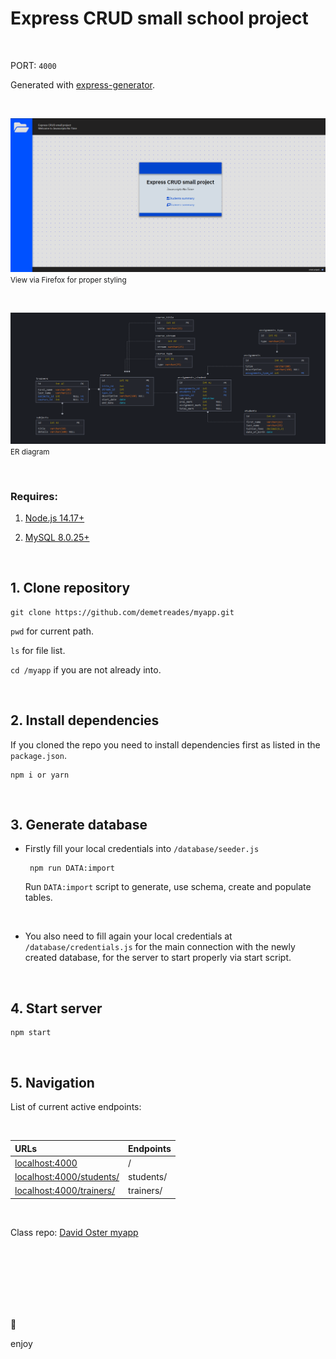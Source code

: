 # Express CRUD small school project

<br>

PORT: `4000`

Generated with [express-generator](https://expressjs.com/en/starter/generator.html).

<br>

![sample](./public/img/sample.png)
<small>View via Firefox for proper styling</small>

<br>

![diagram](./public/img/diagram.png)
<small>ER diagram</small>

<br>

### Requires:

1. [Node.js 14.17+](https://nodejs.org/en/download/)

2. [MySQL 8.0.25+](https://dev.mysql.com/downloads/)

<br>

## 1. Clone repository

    git clone https://github.com/demetreades/myapp.git

`pwd` for current path.

`ls` for file list.

`cd /myapp` if you are not already into.

<br>

## 2. Install dependencies

If you cloned the repo you need to install dependencies first as listed in the `package.json`.

    npm i or yarn

<br>

## 3. Generate database

- Firstly fill your local credentials into `/database/seeder.js`

       npm run DATA:import

  Run `DATA:import` script to generate, use schema, create and populate tables.

<br>

- You also need to fill again your local credentials at `/database/credentials.js` for the main connection with the newly created database, for the server to start properly via start script.

<br>

## 4. Start server

    npm start

<br>

## 5. Navigation

List of current active endpoints:

<br>

| URLs                                                        | Endpoints |
| :---------------------------------------------------------- | :-------- |
| [localhost:4000](http://localhost:4000)                     | /         |
| [localhost:4000/students/](http://localhost:4000/students/) | students/ |
| [localhost:4000/trainers/](http://localhost:4000/trainers/) | trainers/ |

<br>

Class repo: [David Oster myapp](https://github.com/davidoster/myapp)

<br>

<br>

<br>

<br>

<br>

<br>

🤿

enjoy
